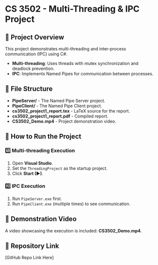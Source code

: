 # CS 3502 - Multi-Threading & IPC Project

## 📌 Project Overview
This project demonstrates multi-threading and inter-process communication (IPC) using C#.
- **Multi-threading**: Uses threads with mutex synchronization and deadlock prevention.
- **IPC**: Implements Named Pipes for communication between processes.

## 📂 File Structure
- **PipeServer/** - The Named Pipe Server project.
- **PipeClient/** - The Named Pipe Client project.
- **cs3502_project1_report.tex** - LaTeX source for the report.
- **cs3502_project1_report.pdf** - Compiled report.
- **CS3502_Demo.mp4** - Project demonstration video.

## 🚀 How to Run the Project
### **1️⃣ Multi-threading Execution**
1. Open **Visual Studio**.
2. Set the `ThreadingProject` as the startup project.
3. Click **Start (▶)**.

### **2️⃣ IPC Execution**
1. Run `PipeServer.exe` first.
2. Run `PipeClient.exe` (multiple times) to see communication.

## 🎥 Demonstration Video
A video showcasing the execution is included: **CS3502_Demo.mp4**.

## 🔗 Repository Link
[GitHub Repo Link Here]
